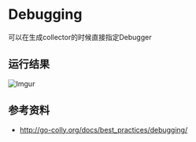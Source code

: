 # Debugging
可以在生成collector的时候直接指定Debugger

## 运行结果
![Imgur](https://i.imgur.com/tkdMJxz.png)

## 参考资料
 - http://go-colly.org/docs/best_practices/debugging/